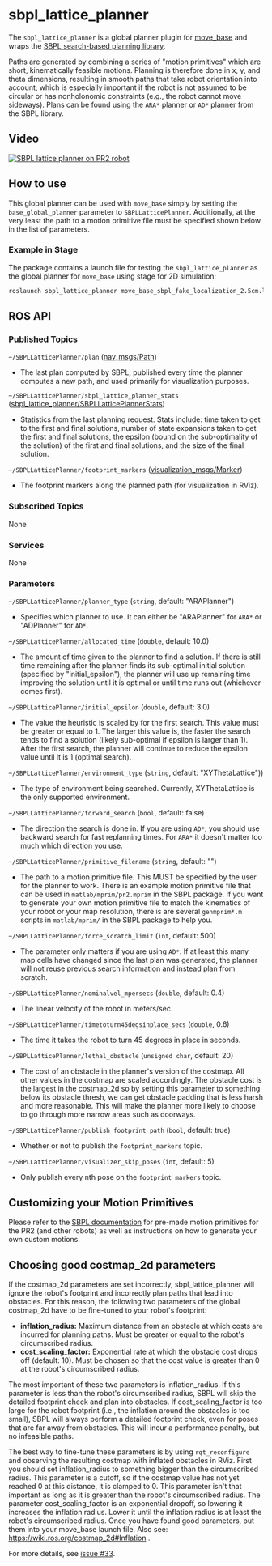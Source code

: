 sbpl_lattice_planner
====================

The `sbpl_lattice_planner` is a global planner plugin for
[move_base](https://wiki.ros.org/move_base) and wraps the
[SBPL search-based planning library](https://wiki.ros.org/sbpl).

Paths are generated by combining a series of "motion primitives" which are
short, kinematically feasible motions. Planning is therefore done in x, y, and
theta dimensions, resulting in smooth paths that take robot orientation into
account, which is especially important if the robot is not assumed to be
circular or has nonholonomic constraints (e.g., the robot cannot move
sideways). Plans can be found using the `ARA*` planner or `AD*` planner from the
SBPL library.

## Video

[![SBPL lattice planner on PR2 robot](https://img.youtube.com/vi/WeXdCmEpRW0/0.jpg)](https://www.youtube.com/watch?v=WeXdCmEpRW0)

## How to use

This global planner can be used with `move_base` simply by setting the
`base_global_planner` parameter to `SBPLLatticePlanner`.  Additionally, at the
very least the path to a motion primitive file must be specified shown below in
the list of parameters.

### Example in Stage

The package contains a launch file for testing the `sbpl_lattice_planner` as
the global planner for `move_base` using stage for 2D simulation:

```bash
roslaunch sbpl_lattice_planner move_base_sbpl_fake_localization_2.5cm.launch
```

## ROS API

### Published Topics

`~/SBPLLatticePlanner/plan` ([nav\_msgs/Path](http://docs.ros.org/api/nav_msgs/html/msg/Path.html))

- The last plan computed by SBPL, published every time the planner computes a
  new path, and used primarily for visualization purposes.

`~/SBPLLatticePlanner/sbpl_lattice_planner_stats` ([sbpl\_lattice\_planner/SBPLLatticePlannerStats](http://docs.ros.org/api/sbpl_lattice_planner/html/msg/SBPLLatticePlannerStats.html))

- Statistics from the last planning request. Stats include: time taken to get
  to the first and final solutions, number of state expansions taken to get the
  first and final solutions, the epsilon (bound on the sub-optimality of the
  solution) of the first and final solutions, and the size of the final
  solution.

`~/SBPLLatticePlanner/footprint_markers` ([visualization\_msgs/Marker](http://docs.ros.org/api/visualization_msgs/html/msg/Marker.html))

- The footprint markers along the planned path (for visualization in RViz).

### Subscribed Topics

None

### Services

None

### Parameters

`~/SBPLLatticePlanner/planner_type` (`string`, default: "ARAPlanner")

- Specifies which planner to use. It can either be "ARAPlanner" for `ARA*` or
  "ADPlanner" for `AD*`.

`~/SBPLLatticePlanner/allocated_time` (`double`, default: 10.0)

- The amount of time given to the planner to find a solution. If there is still
  time remaining after the planner finds its sub-optimal initial solution
  (specified by "initial_epsilon"), the planner will use up remaining time
  improving the solution until it is optimal or until time runs out (whichever
  comes first).

`~/SBPLLatticePlanner/initial_epsilon` (`double`, default: 3.0)

- The value the heuristic is scaled by for the first search. This value must
  be greater or equal to 1. The larger this value is, the faster the search
  tends to find a solution (likely sub-optimal if epsilon is larger than 1).
  After the first search, the planner will continue to reduce the epsilon value
  until it is 1 (optimal search).

`~/SBPLLatticePlanner/environment_type` (`string`, default: "XYThetaLattice"))

- The type of environment being searched. Currently, XYThetaLattice is the only
  supported environment.

`~/SBPLLatticePlanner/forward_search` (`bool`, default: false)

- The direction the search is done in. If you are using `AD*`, you should use
  backward search for fast replanning times.  For `ARA*` it doesn't matter too
  much which direction you use.

`~/SBPLLatticePlanner/primitive_filename` (`string`, default: "")

- The path to a motion primitive file. This MUST be specified by the user for
  the planner to work. There is an example motion primitive file that can be
  used in `matlab/mprim/pr2.mprim` in the SBPL package. If you want to generate
  your own motion primitive file to match the kinematics of your robot or your
  map resolution, there is are several `genmprim*.m` scripts in `matlab/mprim/`
  in the SBPL package to help you.

`~/SBPLLatticePlanner/force_scratch_limit` (`int`, default: 500)

- The parameter only matters if you are using `AD*`. If at least this many map
  cells have changed since the last plan was generated, the planner will not
  reuse previous search information and instead plan from scratch.

`~/SBPLLatticePlanner/nominalvel_mpersecs` (`double`, default: 0.4)

- The linear velocity of the robot in meters/sec.

`~/SBPLLatticePlanner/timetoturn45degsinplace_secs` (`double`, 0.6)

- The time it takes the robot to turn 45 degrees in place in seconds.

`~/SBPLLatticePlanner/lethal_obstacle` (`unsigned char`, default: 20)

- The cost of an obstacle in the planner's version of the costmap. All other
  values in the costmap are scaled accordingly. The obstacle cost is the
  largest in the costmap_2d so by setting this parameter to something below its
  obstacle thresh, we can get obstacle padding that is less harsh and more
  reasonable. This will make the planner more likely to choose to go through
  more narrow areas such as doorways.

`~/SBPLLatticePlanner/publish_footprint_path` (`bool`, default: true)

- Whether or not to publish the `footprint_markers` topic.

`~/SBPLLatticePlanner/visualizer_skip_poses` (`int`, default: 5)

- Only publish every nth pose on the `footprint_markers` topic.


## Customizing your Motion Primitives

Please refer to the [SBPL documentation](https://wiki.ros.org/sbpl) for
pre-made motion primitives for the PR2 (and other robots) as well as
instructions on how to generate your own custom motions.


## Choosing good costmap_2d parameters

If the costmap_2d parameters are set incorrectly, sbpl_lattice_planner will
ignore the robot's footprint and incorrectly plan paths that lead into
obstacles. For this reason, the following two parameters of the global
costmap_2d have to be fine-tuned to your robot's footprint:

* **inflation_radius:** Maximum distance from an obstacle at which costs are
  incurred for planning paths. Must be greater or equal to the robot's
  circumscribed radius.
* **cost_scaling_factor:** Exponential rate at which the obstacle cost drops
  off (default: 10). Must be chosen so that the cost value is greater than 0 at
  the robot's circumscribed radius.

The most important of these two parameters is inflation_radius. If this
parameter is less than the robot's circumscribed radius, SBPL will skip the
detailed footprint check and plan into obstacles. If cost_scaling_factor is too
large for the robot footprint (i.e., the inflation around the obstacles is too
small), SBPL will always perform a detailed footprint check, even for poses
that are far away from obstacles. This will incur a performance penalty, but no
infeasible paths.

The best way to fine-tune these parameters is by using `rqt_reconfigure` and
observing the resulting costmap with inflated obstacles in RViz. First you
should set inflation_radius to something bigger than the circumscribed radius.
This parameter is a cutoff, so if the costmap value has not yet reached 0 at
this distance, it is clamped to 0. This parameter isn't that important as long
as it is greater than the robot's circumscribed radius. The parameter
cost_scaling_factor is an exponential dropoff, so lowering it increases the
inflation radius. Lower it until the inflation radius is at least the robot's
circumscribed radius. Once you have found good parameters, put them into your
move_base launch file. Also see: https://wiki.ros.org/costmap_2d#Inflation .

For more details, see [issue #33](https://github.com/ros-planning/navigation_experimental/issues/33).
